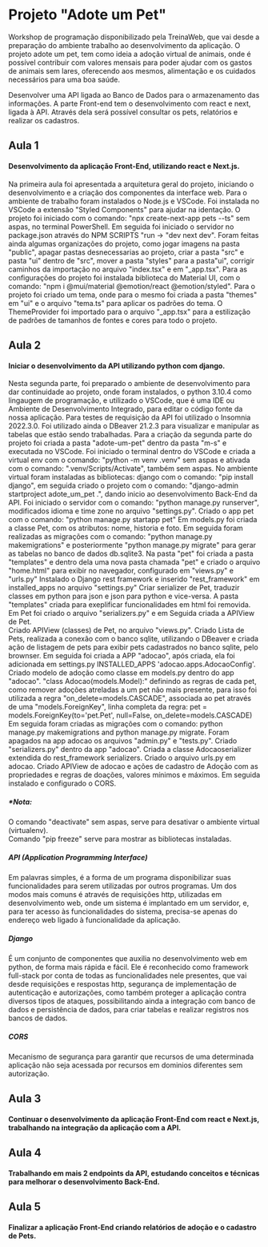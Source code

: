 # Projeto "Adote um Pet"

Workshop de programação disponibilizado pela TreinaWeb, que vai desde a preparação do ambiente trabalho ao desenvolvimento da aplicação. 
O projeto adote um pet, tem como ideia a adoção virtual de animais, onde é possível contribuir com valores mensais para poder ajudar com os gastos de animais sem lares, 
oferecendo aos mesmos, alimentação e os cuidados necessários para uma boa saúde. 


Desenvolver uma API ligada ao Banco de Dados para o armazenamento das informações. A parte Front-end tem o desenvolvimento com react e next, ligada à API. 
Através dela será possível consultar os pets, relatórios e realizar os cadastros.  

## Aula 1 
#### Desenvolvimento da aplicação Front-End, utilizando react e Next.js. 
Na primeira aula foi apresentada a arquitetura geral do projeto, iniciando o desenvolvimento e a criação dos componentes da interface web. 
Para o ambiente de trabalho foram instalados o Node.js e VSCode. Foi instalada no VSCode a extensão "Styled Components" para ajudar na identação. 
O projeto foi iniciado com o comando: "npx create-next-app pets --ts" sem aspas, no terminal PowerShell. 
Em seguida foi iniciado o servidor no package.json através do NPM SCRIPTS "run -> "dev next dev". 
Foram feitas ainda algumas organizações do projeto, como jogar imagens na pasta "public", apagar pastas desnecessarias ao projeto, criar a pasta "src" 
e pasta "ui" dentro de "src", mover a pasta "styles" para a pasta"ui", corrigir caminhos da importação no arquivo "index.tsx" e em "_app.tsx".
Para as configurações do projeto foi instalada biblioteca do Material UI, com o comando: "npm i @mui/material @emotion/react @emotion/styled". 
Para o projeto foi criado um tema, onde para o mesmo foi criada a pasta "themes" em "ui" e o arquivo "tema.ts" para aplicar os padrões do tema. 
O ThemeProvider foi importado para o arquivo "_app.tsx" para a estilização de padrões de tamanhos de fontes e cores para todo o projeto.


## Aula 2  
#### Iniciar o desenvolvimento da API utilizando python com django. 
Nesta segunda parte, foi preparado o ambiente de desenvolvimento para dar continuidade ao projeto, onde foram instalados, o python 3.10.4 como lingaugem de programação, 
e utilizado o VSCode, que é uma IDE ou Ambiente de Desenvolvimento Integrado, para editar o código fonte da nossa aplicação. 
Para testes de requisição da API foi utilizado o Insomnia 2022.3.0. 
Foi utilizado ainda o DBeaver 21.2.3 para visualizar e manipular as tabelas que estão sendo trabalhadas. 
Para a criação da segunda parte do projeto foi criada a pasta "adote-um-pet" dentro da pasta "m-s" e executada no VSCode. 
Foi iniciado o terminal dentro do VSCode e criada a virtual env com o comando: "python -m venv .venv" sem aspas e ativada com o comando: ".venv/Scripts/Activate", também sem aspas. 
No ambiente virtual foram instaladas as bibliotecas: django com o comando: "pip install django", em seguida criado o projeto com o comando: "django-admin startproject adote_um_pet .", 
dando inicio ao desenvolvimento Back-End da API.
Foi iniciado o servidor com o comando: "python manage.py runserver", modificados idioma e time zone no arquivo "settings.py".
Criado o app pet com o comando: "python manage.py startapp pet" 
Em models.py foi criada a classe Pet, com os atributos: nome, historia e foto. 
Em seguida foram realizadas as migrações com o comando: "python manage.py makemigrations" e posteriormente "python manage.py migrate" para gerar as tabelas no banco de dados db.sqlite3. 
Na pasta "pet" foi criada a pasta "templates" e dentro dela uma nova pasta chamada "pet" e criado o arquivo "home.html" para exibir no navegador, configurado em "views.py" e "urls.py"
Instalado o Django rest framework e inserido "rest_framework" em installed_apps no arquivo "settings.py"
Criar serializer de Pet, traduzir classes em python para json e json para python e vice-versa.
A pasta "templates" criada para exeplificar funcionalidades em html foi removida. 
Em Pet foi criado o arquivo "serializers.py" e em Seguida criada a APIView de Pet.  
Criado APIView (classes) de Pet, no arquivo "views.py". 
Criado Lista de Pets, realizada a conexão com o banco sqlite, utilizando o DBeaver e criada ação de listagem de pets para exibir pets cadastrados no banco sqlite, pelo brownser.
Em seguida foi criada a APP "adocao", após criada, ela foi adicionada em settings.py INSTALLED_APPS 'adocao.apps.AdocaoConfig'. 
Criado modelo de adoção como classe em models.py dentro do app "adocao". "class Adocao(models.Model):" definindo as regras de cada pet, como remover adoções atreladas a um pet não mais presente, 
para isso foi utilizada a regra "on_delete=models.CASCADE", associada ao pet através de uma "models.ForeignKey", linha completa da regra: pet = models.ForeignKey(to='pet.Pet', null=False, on_delete=models.CASCADE)
Em seguida foram criadas as migrações com o comando: python manage.py makemigrations and python manage.py migrate. 
Foram apagados na app adocao os arquivos "admin.py" e "tests.py".
Criado "serializers.py" dentro da app "adocao". Criada a classe Adocaoserializer extendida do rest_framework serializers.
Criado o arquivo urls.py em adocao. 
Criado APIView de adocao e ações de cadastro de Adoção com as propriedades e regras de doações, valores mínimos e máximos. 
Em seguida instalado e configurado o CORS.  

 







##### *Nota: 
O comando "deactivate" sem aspas, serve para desativar o ambiente virtual (virtualenv).  
Comando "pip freeze" serve para mostrar as bibliotecas instaladas.
 
##### API (Application Programming Interface)
Em palavras simples, é a forma de um programa disponibilizar suas funcionalidades para serem utilizadas por outros programas. 
Um dos modos mais comuns é através de requisições http, utilizadas em desenvolvimento web, onde um sistema é implantado em um servidor, e, para ter acesso às funcionalidades do sistema, 
precisa-se apenas do endereço web ligado à funcionalidade da aplicação. 

##### Django 
É um conjunto de componentes que auxilia no desenvolvimento web em python, de forma mais rápida e fácil. 
Ele é reconhecido como framework full-stack por conta de todas as funcionalidades nele presentes, que vai desde requisições e respostas http, segurança de implementação de autenticação e 
autorizações, como também proteger a aplicação contra diversos tipos de ataques, possibilitando ainda a integração com banco de dados e persistência de dados, para criar tabelas e 
realizar registros nos bancos de dados.

##### CORS 
Mecanismo de segurança para garantir que recursos de uma determinada aplicação não seja acessada por recursos em dominios diferentes sem autorização. 

 
## Aula 3  
#### Continuar o desenvolvimento da aplicação Front-End com react e Next.js, trabalhando na integração da aplicação com a API. 

## Aula 4  
#### Trabalhando em mais 2 endpoints da API, estudando conceitos e técnicas para melhorar o desenvolvimento Back-End. 

## Aula 5  
#### Finalizar a aplicação Front-End criando relatórios de adoção e o cadastro de Pets. 